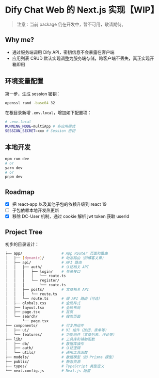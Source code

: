# Dify Chat Web 的 Next.js 实现【WIP】

> 注意：当前 package 仍在开发中，暂不可用，敬请期待。

## Why me?

- 通过服务端调用 Dify API，密钥信息不会暴露在客户端
- 应用列表 CRUD 默认实现调整为服务端存储，跨客户端不丢失，真正实现开箱即用

## 环境变量配置

第一步，生成 session 密钥：

```bash
openssl rand -base64 32
```

在根目录新增 `.env.local`，增加如下配置项：

```bash
# .env.local
RUNNING_MODE=multiApp # 多应用模式
SESSION_SECRET=xxx # Session 密钥
```

## 本地开发

```bash
npm run dev
# or
yarn dev
# or
pnpm dev
```

## Roadmap

- [x] 把 react-app 以及其他子包的依赖升级到 react 19
- [ ] 子包依赖本地开发热更新
- [x] 移除 DC-User 机制，通过 cookie 解析 jwt token 获取 userId

## Project Tree

初步的目录设计：

```bash
├── app/                  # App Router 页面和路由
│   ├── [dynamic]/        # 动态路由（如博客文章）
│   ├── api/              # API 路由
│   │   ├── auth/         # 认证相关 API
│   │   │   ├── login/    # 登录接口
│   │   │   │   └── route.ts
│   │   │   └── register/
│   │   │       └── route.ts
│   │   ├── posts/        # 文章相关 API
│   │   │   └── route.ts
│   │   └── route.ts      # 根 API 路由（可选）
│   ├── globals.css       # 全局样式
│   ├── layout.tsx        # 全局布局
│   ├── page.tsx          # 首页
│   └── search/           # 搜索页面
│       └── page.tsx
├── components/           # 可复用组件
│   ├── ui/               # UI 组件（按钮、表单等）
│   └── features/         # 功能组件（文章列表、评论等）
├── lib/                  # 工具库和辅助函数
│   ├── db/               # 数据库操作
│   ├── auth/             # 认证逻辑
│   └── utils/            # 通用工具函数
├── models/               # 数据模型（如 Prisma 模型）
├── public/               # 静态资源
├── types/                # TypeScript 类型定义
└── next.config.js        # Next.js 配置
```

